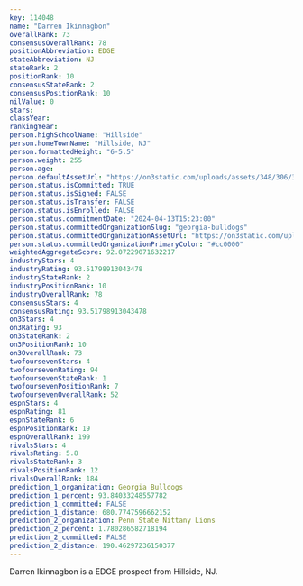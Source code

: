 ```yaml
---
key: 114048
name: "Darren Ikinnagbon"
overallRank: 73
consensusOverallRank: 78
positionAbbreviation: EDGE
stateAbbreviation: NJ
stateRank: 2
positionRank: 10
consensusStateRank: 2
consensusPositionRank: 10
nilValue: 0
stars: 
classYear: 
rankingYear: 
person.highSchoolName: "Hillside"
person.homeTownName: "Hillside, NJ"
person.formattedHeight: "6-5.5"
person.weight: 255
person.age: 
person.defaultAssetUrl: "https://on3static.com/uploads/assets/348/306/306348.jpg"
person.status.isCommitted: TRUE
person.status.isSigned: FALSE
person.status.isTransfer: FALSE
person.status.isEnrolled: FALSE
person.status.commitmentDate: "2024-04-13T15:23:00"
person.status.committedOrganizationSlug: "georgia-bulldogs"
person.status.committedOrganizationAssetUrl: "https://on3static.com/uploads/assets/954/149/149954.svg"
person.status.committedOrganizationPrimaryColor: "#cc0000"
weightedAggregateScore: 92.07229071632217
industryStars: 4
industryRating: 93.51798913043478
industryStateRank: 2
industryPositionRank: 10
industryOverallRank: 78
consensusStars: 4
consensusRating: 93.51798913043478
on3Stars: 4
on3Rating: 93
on3StateRank: 2
on3PositionRank: 10
on3OverallRank: 73
twofoursevenStars: 4
twofoursevenRating: 94
twofoursevenStateRank: 1
twofoursevenPositionRank: 7
twofoursevenOverallRank: 52
espnStars: 4
espnRating: 81
espnStateRank: 6
espnPositionRank: 19
espnOverallRank: 199
rivalsStars: 4
rivalsRating: 5.8
rivalsStateRank: 3
rivalsPositionRank: 12
rivalsOverallRank: 184
prediction_1_organization: Georgia Bulldogs
prediction_1_percent: 93.84033248557782
prediction_1_committed: FALSE
prediction_1_distance: 680.7747596662152
prediction_2_organization: Penn State Nittany Lions
prediction_2_percent: 1.780286582718194
prediction_2_committed: FALSE
prediction_2_distance: 190.46297236150377
---
```

Darren Ikinnagbon is a EDGE prospect from Hillside, NJ.